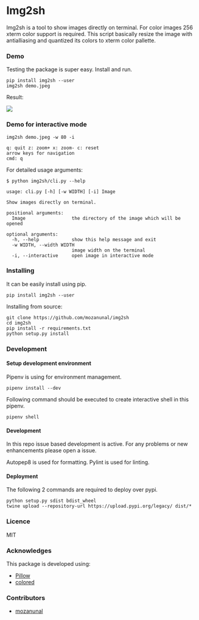# Img2sh

Img2sh is a tool to show images directly on terminal.
For color images 256 xterm color support is required. This script basically resize the image with antialliasing and quantized its colors to xterm color pallette.


### Demo

Testing the package is super easy. Install and run.

```
pip install img2sh --user
img2sh demo.jpeg
```

Result:
<!-- 
![](https://user-images.githubusercontent.com/13440502/52919655-aa89d400-3315-11e9-8c4a-7a7e057b8fa4.png) -->

![](https://user-images.githubusercontent.com/13440502/59116723-e0020e00-8954-11e9-8d3a-e482ec543368.png)

### Demo for interactive mode

```
img2sh demo.jpeg -w 80 -i

q: quit z: zoom+ x: zoom- c: reset 
arrow keys for navigation 
cmd: q
```


For detailed usage arguments:

```
$ python img2sh/cli.py --help

usage: cli.py [-h] [-w WIDTH] [-i] Image

Show images directly on terminal.

positional arguments:
  Image                 the directory of the image which will be opened

optional arguments:
  -h, --help            show this help message and exit
  -w WIDTH, --width WIDTH
                        image width on the terminal
  -i, --interactive     open image in interactive mode
  ```

### Installing

It can be easily install using pip.

```
pip install img2sh --user
```

Installing from source:

```
git clone https://github.com/mozanunal/img2sh
cd img2sh
pip install -r requirements.txt
python setup.py install
```


### Development

#### Setup development environment

Pipenv is using for environment management. 

```
pipenv install --dev
```

Following command should be executed to create interactive shell in this pipenv.
```
pipenv shell
```

#### Development

In this repo issue based development is active. For any problems or new enhancements please open a issue.

Autopep8 is used for formatting.
Pylint is used for linting.

#### Deployment

The following 2 commands are required to deploy over pypi.
```
python setup.py sdist bdist_wheel
twine upload --repository-url https://upload.pypi.org/legacy/ dist/*
```

### Licence

MIT

### Acknowledges
This package is developed using:
- [Pillow](https://pillow.readthedocs.io/en/stable/installation.html)
- [colored](https://gitlab.com/dslackw/colored)


### Contributors
- [mozanunal](https://github.com/mozanunal)
